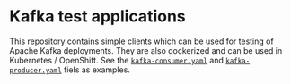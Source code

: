 # Kafka test applications

This repository contains simple clients which can be used for testing of Apache Kafka deployments. They are also 
dockerized and can be used in Kubernetes / OpenShift. See the [`kafka-consumer.yaml`](kafka-consumer.yaml) and 
[`kafka-producer.yaml`](kafka-producer.yaml) fiels as examples.